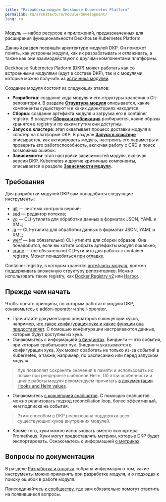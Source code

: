 ```yaml
---
title: "Разработка модуля Deckhouse Kubernetes Platform"
permalink: ru/architecture/module-development/
lang: ru
---
```


Модуль — набор ресурсов и приложений, предназначенных для расширения функциональности Deckhouse Kubernetes Platform.

Данный раздел посвящён архитектуре модулей DKP. Он поможет понять, как устроены модули, как их разрабатывать и отлаживать, а также как они взаимодействуют с другими компонентами платформы.

Deckhouse Kubernetes Platform (DKP) может работать как со встроенными модулями (идут в составе DKP), так и с модулями, которые можно получить из [источника модулей](/products/kubernetes-platform/documentation/v1/reference/api/cr.html#modulesource).

Создание модуля состоит из следующих этапов:

* **Разработка**: создание кода модуля и его структуры хранения в Git-репозитории. В разделе [**Структура модуля**](structure/) описывается, какие компоненты существуют и в каких директориях находятся.
* **Сборка**: создание артефакта модуля и загрузка его в container registry. В разделе [**Сборка и публикация**](build/) разбирается, какие образы хранятся в registry и по каким путям они доступны.
* **Запуск в кластере**: этап охватывает процесс доставки модуля в кластер на платформе DKP. В разделе [**Запуск в кластере**](run/) описывается, как активировать модуль, настроить его параметры и проверить его работоспособность, включая работу с CRD и поиск возможных ошибок.
* **Зависимости**: этап настройки зависимостей модуля, включая версии DKP, Kubernetes и другие критичные компоненты, описывается в разделе [**Зависимости модуля**](dependencies/).

## Требования

Для разработки модулей DKP вам понадобятся следующие инструменты:

* [git](https://git-scm.com) — система контроля версий;
* [sed](https://github.com/mirror/sed) — редактор потоков;
* [yq](https://github.com/mikefarah/yq) — CLI-утилита для обработки данных в форматах JSON, YAML и XML;
* [jq](https://jqlang.github.io/jq/) — CLI-утилита для обработки данных в форматах JSON, YAML и XML;
* [werf](https://werf.io/) — (не обязательно) CLI-утилита для сборки образов. Она понадобится, если вы хотите собрать артефакты модуля локально;
* [crane](https://github.com/google/go-containerregistry/tree/main/cmd/crane#crane) — (не обязательно) CLI-утилита для работы с container registry. Может понадобиться [при отладке](development/).

Container registry, в котором хранятся [артефакты модуля](build/), должен поддерживать вложенную структуру репозиториев. Можно использовать такие registry, как [Docker Registry v2](https://github.com/distribution/distribution) или [Harbor](https://goharbor.io/).

## Прежде чем начать

Чтобы понять принципы, по которым работают модули DKP, ознакомьтесь с [addon-operator](https://github.com/flant/addon-operator) и [shell-operator](https://github.com/flant/shell-operator).

* Прочитайте документацию операторов о концепции хуков, например, [что такое конфигурация хука и какие функции она предоставляет](https://flant.github.io/shell-operator/HOOKS.html#hook-configuration). С помощью конфигурации настраиваются данные, которые будут доступны из хука.
* Ознакомьтесь с информацией [о биндингах](https://flant.github.io/addon-operator/HOOKS.html#bindings). Биндинги — это события, при которых срабатывает хук. Биндинги указываются в конфигурации хука. Хук может сработать не только из-за событий в Kubernetes, а также, например, по расписанию или перед запуском модуля.
> Хук позволяет сохранять значения в памяти и использовать их позже при рендеринге шаблонов Helm. Об этой особенности и цикле работы модуля рекомендуем прочитать [в документации Hooks and Helm values](https://flant.github.io/addon-operator/OVERVIEW.html#hooks-and-helm-values).
* Ознакомьтесь [с концепцией снапшотов](https://flant.github.io/shell-operator/HOOKS.html#snapshots). С помощью снапшотов можно реализовать подход reconciliation loop, более эффективный, чем подписка на события.
 > Этим способом в DKP реализована поддержка всех существующих хуков внутренних модулей.
* Кроме того, хуки можно использовать вместо экспортера Prometheus. Хуки могут предоставлять метрики, которые DKP будет экспортировать. Ознакомьтесь с информацией [о метриках](https://flant.github.io/addon-operator/metrics/METRICS_FROM_HOOKS.html#custom-metrics).

## Вопросы по документации

В разделе [Разработка и отладка](development/) собрана информация о том, какие инструменты можно применять при разработке модуля, и о подходах к поиску ошибок в работе модуля. <!-- не факт -->

Присоединяйтесь [к сообществу](/community/), где вам обязательно помогут ответить на появившиеся вопросы.
